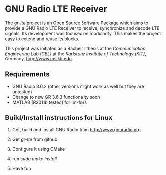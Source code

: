 GNU Radio LTE Receiver
================

The *gr-lte* project is an Open Source Software Package which aims to provide a GNU Radio LTE Receiver to receive, synchronize and decode LTE signals. Its development was focused on modularity. This makes the project easy to extend and reuse its blocks.

This project was initiated as a Bachelor thesis at the *Communication Engineering Lab (CEL)* at the *Karlsruhe Institute of Technology (KIT)*, Germany, <http://www.cel.kit.edu>.


Requirements
------------

- GNU Radio 3.6.2 (other versions might work as well but they are untested)
- Change to new GR 3.6.3 functionality soon
- MATLAB (R2011b tested) for .m-files


Build/Install instructions for Linux
------------------------------------

1. Get, build and install GNU Radio from <http://www.gnuradio.org>

2. Get *gr-lte* from github

3. Configure it using CMake

4. run *sudo make install* 

3. Have fun